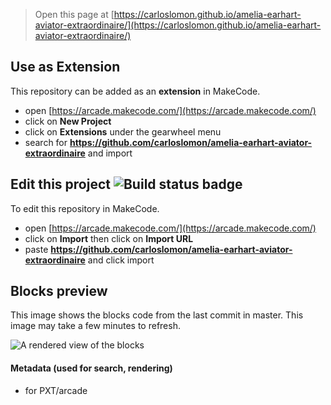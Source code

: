  


> Open this page at [https://carloslomon.github.io/amelia-earhart-aviator-extraordinaire/](https://carloslomon.github.io/amelia-earhart-aviator-extraordinaire/)

## Use as Extension

This repository can be added as an **extension** in MakeCode.

* open [https://arcade.makecode.com/](https://arcade.makecode.com/)
* click on **New Project**
* click on **Extensions** under the gearwheel menu
* search for **https://github.com/carloslomon/amelia-earhart-aviator-extraordinaire** and import

## Edit this project ![Build status badge](https://github.com/carloslomon/amelia-earhart-aviator-extraordinaire/workflows/MakeCode/badge.svg)

To edit this repository in MakeCode.

* open [https://arcade.makecode.com/](https://arcade.makecode.com/)
* click on **Import** then click on **Import URL**
* paste **https://github.com/carloslomon/amelia-earhart-aviator-extraordinaire** and click import

## Blocks preview

This image shows the blocks code from the last commit in master.
This image may take a few minutes to refresh.

![A rendered view of the blocks](https://github.com/carloslomon/amelia-earhart-aviator-extraordinaire/raw/master/.github/makecode/blocks.png)

#### Metadata (used for search, rendering)

* for PXT/arcade
<script src="https://makecode.com/gh-pages-embed.js"></script><script>makeCodeRender("{{ site.makecode.home_url }}", "{{ site.github.owner_name }}/{{ site.github.repository_name }}");</script>
